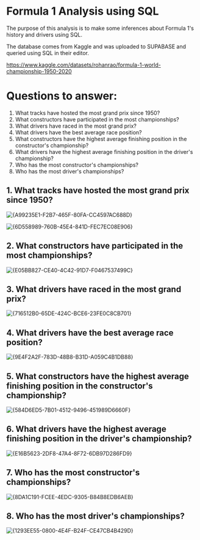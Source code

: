 # Formula 1 Analysis using SQL
The purpose of this analysis is to make some inferences about Formula 1's history and drivers using SQL.

The database comes from Kaggle and was uploaded to SUPABASE and queried using SQL in their editor. 

https://www.kaggle.com/datasets/rohanrao/formula-1-world-championship-1950-2020

# Questions to answer: 
1. What tracks have hosted the most grand prix since 1950?
2. What constructors have participated in the most championships?
3. What drivers have raced in the most grand prix? 
4. What drivers have the best average race position?
5. What constructors have the highest average finishing position in the constructor's championship?
6. What drivers have the highest average finishing position in the driver's championship? 
7. Who has the most constructor's championships? 
8. Who has the most driver's championships?

## 1. What tracks have hosted the most grand prix since 1950?
![{A99235E1-F2B7-465F-80FA-CC4597AC688D}](https://github.com/user-attachments/assets/d4d75f5b-8096-4933-a36b-1365bc84ed58)

![{6D558989-760B-45E4-841D-FEC7EC08E906}](https://github.com/user-attachments/assets/3636d27e-5711-4ab0-aec8-3f4ad7d937d5)


## 2. What constructors have participated in the most championships?
![{E05BB827-CE40-4C42-91D7-F0467537499C}](https://github.com/user-attachments/assets/2b58fa84-367c-49bb-a001-4b7cda749347)

## 3. What drivers have raced in the most grand prix? 
![{716512B0-65DE-424C-BCE6-23FE0C8CB701}](https://github.com/user-attachments/assets/0725ed68-22a6-45dc-b797-3a47a4c3820e)

## 4. What drivers have the best average race position?
![{9E4F2A2F-783D-48B8-B31D-A059C4B1DB88}](https://github.com/user-attachments/assets/18059bbe-5197-4357-9c08-7cf9d09a9c78)

## 5. What constructors have the highest average finishing position in the constructor's championship?
![{584D6ED5-7B01-4512-9496-451989D6660F}](https://github.com/user-attachments/assets/df34c95b-0cce-47e0-aad0-08ee043b9fe4)

## 6. What drivers have the highest average finishing position in the driver's championship? 
![{E16B5623-2DF8-47A4-8F72-6DB97D286FD9}](https://github.com/user-attachments/assets/17a24457-1ec1-4eb5-ba1a-1acce3c2a2c8)

## 7. Who has the most constructor's championships? 
![{8DA1C191-FCEE-4EDC-9305-B84B8EDB6AEB}](https://github.com/user-attachments/assets/287b959b-54a2-4782-9585-9f51f359d249)

## 8. Who has the most driver's championships?
![{1293EE55-0800-4E4F-B24F-CE47CB4B429D}](https://github.com/user-attachments/assets/3eca98cf-c5ca-416f-890b-ee958f917d0e)

